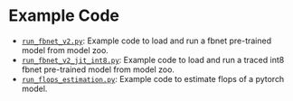 # Example Code

* [`run_fbnet_v2.py`](run_fbnet_v2.py): Example code to load and run a fbnet pre-trained model from model zoo.
* [`run_fbnet_v2_jit_int8.py`](run_fbnet_v2_jit_int8.py): Example code to load and run a traced int8 fbnet pre-trained model from model zoo.
* [`run_flops_estimation.py`](run_flops_estimation.py): Example code to estimate flops of a pytorch model.
